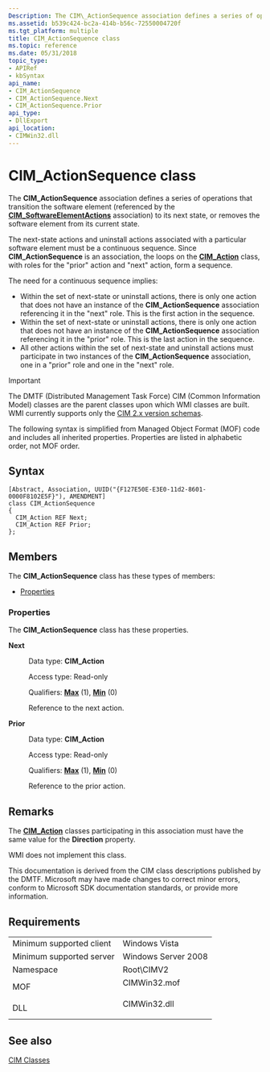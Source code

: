 ```yaml
---
Description: The CIM\_ActionSequence association defines a series of operations that transition the software element (referenced by the CIM\_SoftwareElementActions association) to its next state, or removes the software element from its current state.
ms.assetid: b539c424-bc2a-414b-b56c-72550004720f
ms.tgt_platform: multiple
title: CIM_ActionSequence class
ms.topic: reference
ms.date: 05/31/2018
topic_type: 
- APIRef
- kbSyntax
api_name: 
- CIM_ActionSequence
- CIM_ActionSequence.Next
- CIM_ActionSequence.Prior
api_type: 
- DllExport
api_location: 
- CIMWin32.dll
---
```


# CIM\_ActionSequence class

The **CIM\_ActionSequence** association defines a series of operations that transition the software element (referenced by the [**CIM\_SoftwareElementActions**](cim-softwareelementactions.md) association) to its next state, or removes the software element from its current state.

The next-state actions and uninstall actions associated with a particular software element must be a continuous sequence. Since **CIM\_ActionSequence** is an association, the loops on the [**CIM\_Action**](cim-action.md) class, with roles for the "prior" action and "next" action, form a sequence.

The need for a continuous sequence implies:

-   Within the set of next-state or uninstall actions, there is only one action that does not have an instance of the **CIM\_ActionSequence** association referencing it in the "next" role. This is the first action in the sequence.
-   Within the set of next-state or uninstall actions, there is only one action that does not have an instance of the **CIM\_ActionSequence** association referencing it in the "prior" role. This is the last action in the sequence.
-   All other actions within the set of next-state and uninstall actions must participate in two instances of the **CIM\_ActionSequence** association, one in a "prior" role and one in the "next" role.

> [!IMPORTANT]
> The DMTF (Distributed Management Task Force) CIM (Common Information Model) classes are the parent classes upon which WMI classes are built. WMI currently supports only the [CIM 2.x version schemas](https://dmtf.org/standards/cim/schemas).

 

The following syntax is simplified from Managed Object Format (MOF) code and includes all inherited properties. Properties are listed in alphabetic order, not MOF order.

## Syntax

``` syntax
[Abstract, Association, UUID("{F127E50E-E3E0-11d2-8601-0000F8102E5F}"), AMENDMENT]
class CIM_ActionSequence
{
  CIM_Action REF Next;
  CIM_Action REF Prior;
};
```

## Members

The **CIM\_ActionSequence** class has these types of members:

-   [Properties](#properties)

### Properties

The **CIM\_ActionSequence** class has these properties.

<dl> <dt>

**Next**
</dt> <dd> <dl> <dt>

Data type: **CIM\_Action**
</dt> <dt>

Access type: Read-only
</dt> <dt>

Qualifiers: [**Max**](/windows/desktop/WmiSdk/standard-qualifiers) (1), [**Min**](/windows/desktop/WmiSdk/standard-qualifiers) (0)
</dt> </dl>

Reference to the next action.

</dd> <dt>

**Prior**
</dt> <dd> <dl> <dt>

Data type: **CIM\_Action**
</dt> <dt>

Access type: Read-only
</dt> <dt>

Qualifiers: [**Max**](/windows/desktop/WmiSdk/standard-qualifiers) (1), [**Min**](/windows/desktop/WmiSdk/standard-qualifiers) (0)
</dt> </dl>

Reference to the prior action.

</dd> </dl>

## Remarks

The [**CIM\_Action**](cim-action.md) classes participating in this association must have the same value for the **Direction** property.

WMI does not implement this class.

This documentation is derived from the CIM class descriptions published by the DMTF. Microsoft may have made changes to correct minor errors, conform to Microsoft SDK documentation standards, or provide more information.

## Requirements



|                                     |                                                                                         |
|-------------------------------------|-----------------------------------------------------------------------------------------|
| Minimum supported client<br/> | Windows Vista<br/>                                                                |
| Minimum supported server<br/> | Windows Server 2008<br/>                                                          |
| Namespace<br/>                | Root\\CIMV2<br/>                                                                  |
| MOF<br/>                      | <dl> <dt>CIMWin32.mof</dt> </dl> |
| DLL<br/>                      | <dl> <dt>CIMWin32.dll</dt> </dl> |



## See also

<dl> <dt>

[CIM Classes](/windows/desktop/WmiSdk/cimclas)
</dt> </dl>

 

